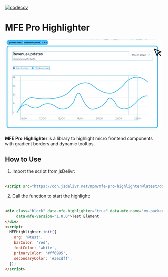[![codecov](https://codecov.io/gh/mfe-pro/highlighter/branch/main/graph/badge.svg?token=IBB6PC8S7C)](https://codecov.io/gh/mfe-pro/highlighter)

# MFE Pro Highlighter

![MFE Pro Highlighter](./logo.webp)

**MFE Pro Highlighter** is a library to highlight micro frontend components with gradient borders and dynamic tooltips.

## How to Use

1. Import the script from jsDelivr:

```html

<script src="https://cdn.jsdelivr.net/npm/mfe-pro-highlighter@latest/dist/highlighter.min.js"></script>
```

2. Call the function to start the highlight:

```html

<div class="block" data-mfe-highlighter="true" data-mfe-name="my-package-name" data-mfe-owner="team-a"
     data-mfe-version="1.0.0">Test Element
</div>
<script>
  MFEHighlighter.init({
    org: '@test',
    barColor: 'red',
    fontColor: 'white',
    primaryColor: '#ff6995',
    secondaryColor: '#3ecdff',
  });
</script>
```